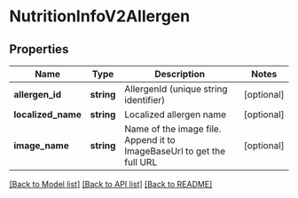 # NutritionInfoV2Allergen

## Properties
Name | Type | Description | Notes
------------ | ------------- | ------------- | -------------
**allergen_id** | **string** | AllergenId (unique string identifier) | [optional] 
**localized_name** | **string** | Localized allergen name | [optional] 
**image_name** | **string** | Name of the image file. Append it to ImageBaseUrl to get the full URL | [optional] 

[[Back to Model list]](../README.md#documentation-for-models) [[Back to API list]](../README.md#documentation-for-api-endpoints) [[Back to README]](../README.md)


